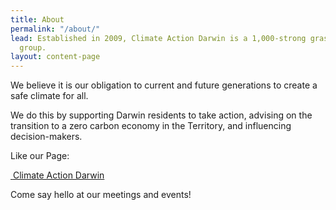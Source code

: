 ```yaml
---
title: About
permalink: "/about/"
lead: Established in 2009, Climate Action Darwin is a 1,000-strong grassroots community
  group.
layout: content-page
---
```


We believe it is our obligation to current and future
generations to create a safe climate for all. 

We do this by supporting Darwin residents to take action, advising on the transition to a zero carbon economy in the Territory, and influencing decision-makers.

Like our Page: 

<a href="{{site.cad-facebook}}"><i class="fab fa-facebook fa-2x"></i>&nbsp;<large>Climate Action Darwin</large></a>

Come say hello at our meetings and events!
